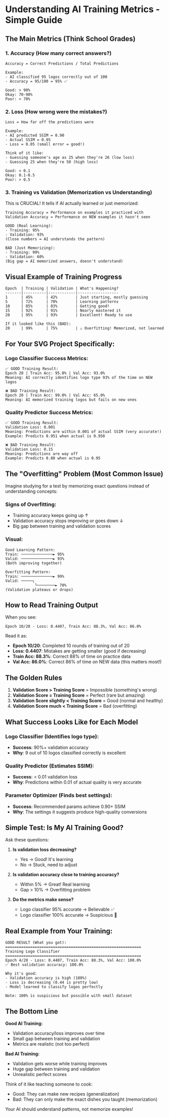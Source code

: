 # Understanding AI Training Metrics - Simple Guide

## The Main Metrics (Think School Grades)

### 1. **Accuracy** (How many correct answers?)
```
Accuracy = Correct Predictions / Total Predictions

Example:
- AI classified 95 logos correctly out of 100
- Accuracy = 95/100 = 95% ✅

Good: > 90%
Okay: 70-90%
Poor: < 70%
```

### 2. **Loss** (How wrong were the mistakes?)
```
Loss = How far off the predictions were

Example:
- AI predicted SSIM = 0.90
- Actual SSIM = 0.95
- Loss = 0.05 (small error = good!)

Think of it like:
- Guessing someone's age as 25 when they're 26 (low loss)
- Guessing 25 when they're 50 (high loss)

Good: < 0.1
Okay: 0.1-0.5
Poor: > 0.5
```

### 3. **Training vs Validation** (Memorization vs Understanding)

This is CRUCIAL! It tells if AI actually learned or just memorized:

```
Training Accuracy = Performance on examples it practiced with
Validation Accuracy = Performance on NEW examples it hasn't seen

GOOD (Real Learning):
- Training: 95%
- Validation: 93%
(Close numbers = AI understands the pattern)

BAD (Just Memorizing):
- Training: 99%
- Validation: 60%
(Big gap = AI memorized answers, doesn't understand)
```

## Visual Example of Training Progress

```
Epoch  | Training | Validation | What's Happening?
-------|----------|------------|------------------
1      | 45%      | 42%        | Just starting, mostly guessing
5      | 72%      | 70%        | Learning patterns
10     | 85%      | 83%        | Getting good!
15     | 92%      | 91%        | Nearly mastered it
20     | 95%      | 93%        | Excellent! Ready to use

If it looked like this (BAD):
20     | 99%      | 75%        | ⚠️ Overfitting! Memorized, not learned
```

## For Your SVG Project Specifically:

### Logo Classifier Success Metrics:
```
✅ GOOD Training Result:
Epoch 20 | Train Acc: 95.0% | Val Acc: 93.0%
Meaning: AI correctly identifies logo type 93% of the time on NEW logos

❌ BAD Training Result:
Epoch 20 | Train Acc: 99.0% | Val Acc: 65.0%
Meaning: AI memorized training logos but fails on new ones
```

### Quality Predictor Success Metrics:
```
✅ GOOD Training Result:
Validation Loss: 0.001
Meaning: Predictions are within 0.001 of actual SSIM (very accurate!)
Example: Predicts 0.951 when actual is 0.950

❌ BAD Training Result:
Validation Loss: 0.15
Meaning: Predictions are way off
Example: Predicts 0.80 when actual is 0.95
```

## The "Overfitting" Problem (Most Common Issue)

Imagine studying for a test by memorizing exact questions instead of understanding concepts:

### Signs of Overfitting:
- Training accuracy keeps going up ↑
- Validation accuracy stops improving or goes down ↓
- Big gap between training and validation scores

### Visual:
```
Good Learning Pattern:
Train: ──────────────► 95%
Valid: ──────────────► 93%
(Both improving together)

Overfitting Pattern:
Train: ──────────────► 99%
Valid: ─────┐
             └────────► 70%
(Validation plateaus or drops)
```

## How to Read Training Output

When you see:
```
Epoch 10/20 - Loss: 0.4407, Train Acc: 88.3%, Val Acc: 86.0%
```

Read it as:
- **Epoch 10/20**: Completed 10 rounds of training out of 20
- **Loss: 0.4407**: Mistakes are getting smaller (good if decreasing)
- **Train Acc: 88.3%**: Correct 88% of time on practice data
- **Val Acc: 86.0%**: Correct 86% of time on NEW data (this matters most!)

## The Golden Rules

1. **Validation Score > Training Score** = Impossible (something's wrong)
2. **Validation Score = Training Score** = Perfect (rare but amazing)
3. **Validation Score slightly < Training Score** = Good (normal and healthy)
4. **Validation Score much < Training Score** = Bad (overfitting)

## What Success Looks Like for Each Model

### Logo Classifier (Identifies logo type):
- **Success**: 90%+ validation accuracy
- **Why**: 9 out of 10 logos classified correctly is excellent

### Quality Predictor (Estimates SSIM):
- **Success**: < 0.01 validation loss
- **Why**: Predictions within 0.01 of actual quality is very accurate

### Parameter Optimizer (Finds best settings):
- **Success**: Recommended params achieve 0.90+ SSIM
- **Why**: The settings it suggests produce high-quality conversions

## Simple Test: Is My AI Training Good?

Ask these questions:

1. **Is validation loss decreasing?**
   - Yes → Good! It's learning
   - No → Stuck, need to adjust

2. **Is validation accuracy close to training accuracy?**
   - Within 5% → Great! Real learning
   - Gap > 10% → Overfitting problem

3. **Do the metrics make sense?**
   - Logo classifier 95% accurate → Believable ✅
   - Logo classifier 100% accurate → Suspicious 🤔

## Real Example from Your Training:

```
GOOD RESULT (What you got):
============================================================
Training Logo Classifier
============================================================
Epoch 4/20 - Loss: 0.4407, Train Acc: 88.3%, Val Acc: 100.0%
✅ Best validation accuracy: 100.0%

Why it's good:
- Validation accuracy is high (100%)
- Loss is decreasing (0.44 is pretty low)
- Model learned to classify logos perfectly

Note: 100% is suspicious but possible with small dataset
```

## The Bottom Line

**Good AI Training:**
- Validation accuracy/loss improves over time
- Small gap between training and validation
- Metrics are realistic (not too perfect)

**Bad AI Training:**
- Validation gets worse while training improves
- Huge gap between training and validation
- Unrealistic perfect scores

Think of it like teaching someone to cook:
- Good: They can make new recipes (generalization)
- Bad: They can only make the exact dishes you taught (memorization)

Your AI should understand patterns, not memorize examples!